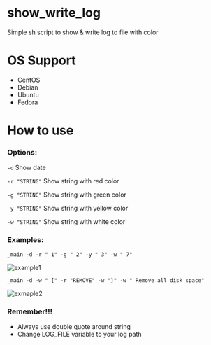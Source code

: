 # show_write_log
Simple sh script to show &amp; write log to file with color

# OS Support
- CentOS
- Debian
- Ubuntu
- Fedora

# How to use
### Options:
`-d` Show date

`-r "STRING"` Show string with red color

`-g "STRING"` Show string with green color

`-y "STRING"` Show string with yellow color

`-w "STRING"` Show string with white color

### Examples:
```
_main -d -r " 1" -g " 2" -y " 3" -w " 7"
```
![example1](https://image.prntscr.com/image/O0DzZpdcTkacaLJQ2BnfRQ.png)

```
_main -d -w " [" -r "REMOVE" -w "]" -w " Remove all disk space"
```
![exmaple2](https://image.prntscr.com/image/zM-iZo7HR-ygh2ofEd7ghg.png)

### Remember!!!
- Always use double quote around string
- Change LOG_FILE variable to your log path
